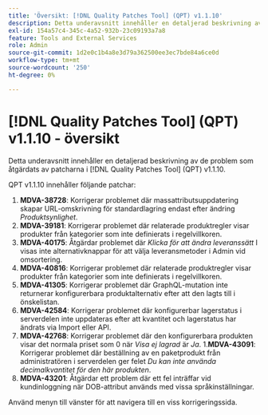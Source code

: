```yaml
---
title: 'Översikt: [!DNL Quality Patches Tool] (QPT) v1.1.10'
description: Detta underavsnitt innehåller en detaljerad beskrivning av de problem som åtgärdats av patcharna i [!DNL Quality Patches Tool] (QPT) v1.1.10.
exl-id: 154a57c4-345c-4a52-932b-23c09193a7a8
feature: Tools and External Services
role: Admin
source-git-commit: 1d2e0c1b4a8e3d79a362500ee3ec7bde84a6ce0d
workflow-type: tm+mt
source-wordcount: '250'
ht-degree: 0%

---
```


# [!DNL Quality Patches Tool] (QPT) v1.1.10 - översikt

Detta underavsnitt innehåller en detaljerad beskrivning av de problem som åtgärdats av patcharna i [!DNL Quality Patches Tool] (QPT) v1.1.10.

QPT v1.1.10 innehåller följande patchar:

1. **MDVA-38728**: Korrigerar problemet där massattributsuppdatering skapar URL-omskrivning för standardlagring endast efter ändring *Produktsynlighet*.
1. **MDVA-39181**: Korrigerar problemet där relaterade produktregler visar produkter från kategorier som inte definierats i regelvillkoren.
1. **MDVA-40175**: Åtgärdar problemet där *Klicka för att ändra leveranssätt* I visas inte alternativknappar för att välja leveransmetoder i Admin vid omsortering.
1. **MDVA-40816**: Korrigerar problemet där relaterade produktregler visar produkter från kategorier som inte definierats i regelvillkoren.
1. **MDVA-41305**: Korrigerar problemet där GraphQL-mutation inte returnerar konfigurerbara produktalternativ efter att den lagts till i önskelistan.
1. **MDVA-42584**: Korrigerar problemet där konfigurerbar lagerstatus i serverdelen inte uppdateras efter att kvantitet och lagerstatus har ändrats via Import eller API.
1. **MDVA-42768**: Korrigerar problemet där den konfigurerbara produkten visar det normala priset som 0 när *Visa ej lagrad* är *Ja*.
1.**MDVA-43091**: Korrigerar problemet där beställning av en paketprodukt från administratören i serverdelen ger felet *Du kan inte använda decimalkvantitet för den här produkten*.
1. **MDVA-43201**: Åtgärdar ett problem där ett fel inträffar vid kundinloggning när DOB-attribut används med vissa språkinställningar.

Använd menyn till vänster för att navigera till en viss korrigeringssida.
